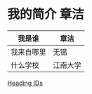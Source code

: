 # 我的简介 章洁

| 我是谁      | 章洁 |
| ----------- | ----------- |
| 我来自哪里      | 无锡       |
| 什么学校   | 江南大学        |
[Heading IDs](https:/www.markdownguide.org/extended-syntax#heading-ids)

